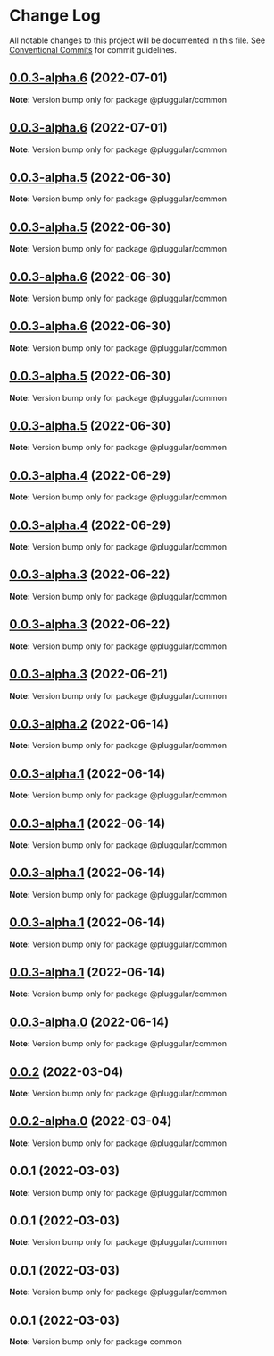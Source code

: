 # Change Log

All notable changes to this project will be documented in this file.
See [Conventional Commits](https://conventionalcommits.org) for commit guidelines.

## [0.0.3-alpha.6](https://github.com/2121tech/pluggular/compare/@pluggular/common@0.0.3-alpha.5...@pluggular/common@0.0.3-alpha.6) (2022-07-01)

**Note:** Version bump only for package @pluggular/common





## [0.0.3-alpha.6](https://github.com/2121tech/pluggular/compare/@pluggular/common@0.0.3-alpha.5...@pluggular/common@0.0.3-alpha.6) (2022-07-01)

**Note:** Version bump only for package @pluggular/common





## [0.0.3-alpha.5](https://github.com/2121tech/pluggular/compare/@pluggular/common@0.0.3-alpha.4...@pluggular/common@0.0.3-alpha.5) (2022-06-30)

**Note:** Version bump only for package @pluggular/common





## [0.0.3-alpha.5](https://github.com/2121tech/pluggular/compare/@pluggular/common@0.0.3-alpha.4...@pluggular/common@0.0.3-alpha.5) (2022-06-30)

**Note:** Version bump only for package @pluggular/common





## [0.0.3-alpha.6](https://github.com/2121tech/pluggular/compare/@pluggular/common@0.0.3-alpha.6...@pluggular/common@0.0.3-alpha.6) (2022-06-30)

**Note:** Version bump only for package @pluggular/common





## [0.0.3-alpha.6](https://github.com/2121tech/pluggular/compare/@pluggular/common@0.0.3-alpha.5...@pluggular/common@0.0.3-alpha.6) (2022-06-30)

**Note:** Version bump only for package @pluggular/common





## [0.0.3-alpha.5](https://github.com/2121tech/pluggular/compare/@pluggular/common@0.0.3-alpha.4...@pluggular/common@0.0.3-alpha.5) (2022-06-30)

**Note:** Version bump only for package @pluggular/common





## [0.0.3-alpha.5](https://github.com/2121tech/pluggular/compare/@pluggular/common@0.0.3-alpha.4...@pluggular/common@0.0.3-alpha.5) (2022-06-30)

**Note:** Version bump only for package @pluggular/common





## [0.0.3-alpha.4](https://github.com/2121tech/pluggular/compare/@pluggular/common@0.0.3-alpha.3...@pluggular/common@0.0.3-alpha.4) (2022-06-29)

**Note:** Version bump only for package @pluggular/common





## [0.0.3-alpha.4](https://github.com/2121tech/pluggular/compare/@pluggular/common@0.0.3-alpha.3...@pluggular/common@0.0.3-alpha.4) (2022-06-29)

**Note:** Version bump only for package @pluggular/common





## [0.0.3-alpha.3](https://github.com/2121tech/pluggular/compare/@pluggular/common@0.0.3-alpha.2...@pluggular/common@0.0.3-alpha.3) (2022-06-22)

**Note:** Version bump only for package @pluggular/common





## [0.0.3-alpha.3](https://github.com/2121tech/pluggular/compare/@pluggular/common@0.0.3-alpha.3...@pluggular/common@0.0.3-alpha.3) (2022-06-22)

**Note:** Version bump only for package @pluggular/common





## [0.0.3-alpha.3](https://github.com/2121tech/pluggular/compare/@pluggular/common@0.0.3-alpha.2...@pluggular/common@0.0.3-alpha.3) (2022-06-21)

**Note:** Version bump only for package @pluggular/common





## [0.0.3-alpha.2](https://github.com/2121tech/pluggular/compare/@pluggular/common@0.0.3-alpha.1...@pluggular/common@0.0.3-alpha.2) (2022-06-14)

**Note:** Version bump only for package @pluggular/common





## [0.0.3-alpha.1](https://github.com/2121tech/pluggular/compare/@pluggular/common@0.0.3-alpha.0...@pluggular/common@0.0.3-alpha.1) (2022-06-14)

**Note:** Version bump only for package @pluggular/common





## [0.0.3-alpha.1](https://github.com/2121tech/pluggular/compare/@pluggular/common@0.0.3-alpha.0...@pluggular/common@0.0.3-alpha.1) (2022-06-14)

**Note:** Version bump only for package @pluggular/common





## [0.0.3-alpha.1](https://github.com/2121tech/pluggular/compare/@pluggular/common@0.0.3-alpha.1...@pluggular/common@0.0.3-alpha.1) (2022-06-14)

**Note:** Version bump only for package @pluggular/common





## [0.0.3-alpha.1](https://github.com/2121tech/pluggular/compare/@pluggular/common@0.0.3-alpha.1...@pluggular/common@0.0.3-alpha.1) (2022-06-14)

**Note:** Version bump only for package @pluggular/common





## [0.0.3-alpha.1](https://github.com/2121tech/pluggular/compare/@pluggular/common@0.0.3-alpha.0...@pluggular/common@0.0.3-alpha.1) (2022-06-14)

**Note:** Version bump only for package @pluggular/common





## [0.0.3-alpha.0](https://github.com/2121tech/pluggular/compare/@pluggular/common@0.0.2...@pluggular/common@0.0.3-alpha.0) (2022-06-14)

**Note:** Version bump only for package @pluggular/common





## [0.0.2](https://github.com/2121tech/pluggular/compare/@pluggular/common@0.0.2-alpha.0...@pluggular/common@0.0.2) (2022-03-04)

**Note:** Version bump only for package @pluggular/common





## [0.0.2-alpha.0](https://github.com/2121tech/pluggular/compare/@pluggular/common@0.0.1...@pluggular/common@0.0.2-alpha.0) (2022-03-04)

**Note:** Version bump only for package @pluggular/common





## 0.0.1 (2022-03-03)

**Note:** Version bump only for package @pluggular/common





## 0.0.1 (2022-03-03)

**Note:** Version bump only for package @pluggular/common





## 0.0.1 (2022-03-03)

**Note:** Version bump only for package @pluggular/common





## 0.0.1 (2022-03-03)

**Note:** Version bump only for package common
